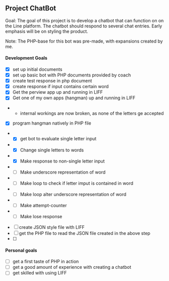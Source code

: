 ## Project ChatBot

Goal: 
The goal of this project is to develop a chatbot that can function on on the Line platform. The chatbot should respond to several chat entries. Early emphasis will be on styling the product.

Note: The PHP-base for this bot was pre-made, with expansions created by me. 


#### Development Goals
* [x] set up initial documents
* [x] set up basic bot with PHP documents provided by coach
* [x] create test response in php document
* [x] create response if input contains certain word
* [x] Get the perview app up and running in LIFF
* [x] Get one of my own apps (hangman) up and running in LIFF
* - internal workings are now broken, as none of the letters ge accepted
* [x] program hangman natively in PHP file
* * [x] get bot to evaluate single letter input
* * [x] Change single letters to words
* * [x] Make response to non-single letter input
* * [ ] Make underscore representation of word 
* * [ ] Make loop to check if letter imput is contained in word
* * [ ] Make loop alter underscore representation of word
* * [ ] Make attempt-counter
* * [ ] Make lose response
* [ ] create JSON style file with LIFF
* [ ] get the PHP file to read the JSON file created in the above step
* [ ] 

#### Personal goals
* [ ] get a first taste of PHP in action
* [ ] get a good amount of experience with creating a chatbot
* [ ] get skilled with using LIFF
